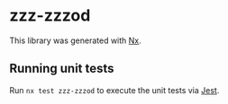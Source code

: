 # zzz-zzzod

This library was generated with [Nx](https://nx.dev).

## Running unit tests

Run `nx test zzz-zzzod` to execute the unit tests via [Jest](https://jestjs.io).
